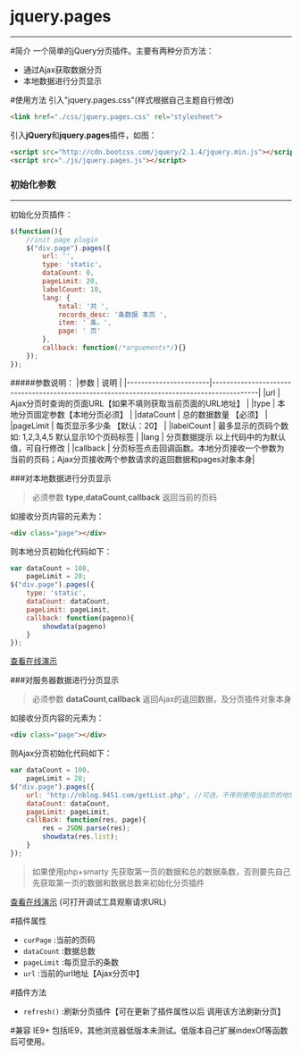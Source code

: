 # jquery.pages
-----
#简介
一个简单的jQuery分页插件。主要有两种分页方法：  
- 通过Ajax获取数据分页
- 本地数据进行分页显示

#使用方法
引入"jquery.pages.css"(样式根据自己主题自行修改)
```html
<link href="./css/jquery.pages.css" rel="stylesheet">
```

引入**jQuery**和**jquery.pages**插件，如图：
```html
<script src="http://cdn.bootcss.com/jquery/2.1.4/jquery.min.js"></script>
<script src="./js/jquery.pages.js"></script>
```
### 初始化参数
----

初始化分页插件：
```javascript
$(function(){
  	//init page plugin
  	$("div.page").pages({
  	  	url: '',                
  		type: 'static',       
  		dataCount: 0,   
  		pageLimit: 20,   
  		labelCount: 10,				  
		lang: {					        
			total: '共 ',
			records_desc: '条数据 本页 ',
			item: ' 条，',
			page: ' 页'
		},
  		callback: function(/*arguements*/){} 
  	});
});
```
#####参数说明：
|参数                   | 说明                                                                                      |
|-----------------------|-------------------------------------------------------------------------------------------|
|url                    | Ajax分页时查询的页面URL【如果不填则获取当前页面的URL地址】                                |
|type                   | 本地分页固定参数【本地分页必须】                                                          |
|dataCount              | 总的数据数量 【必须】                                                                     |
|pageLimit              | 每页显示多少条 【默认：20】                                                               |
|labelCount             | 最多显示的页码个数 如: 1,2,3,4,5 默认显示10个页码标签                                     |
|lang                   | 分页数据提示 以上代码中的为默认值，可自行修改                                             |
|callback               | 分页标签点击回调函数。本地分页接收一个参数为当前的页码；Ajax分页接收两个参数请求的返回数据和pages对象本身|

###对本地数据进行分页显示
> 必须参数 **type**,**dataCount**,**callback** 返回当前的页码

如接收分页内容的元素为： 
```html
<div class="page"></div>
```
则本地分页初始化代码如下：
```javascript
var dataCount = 100,
    pageLimit = 20;
$("div.page").pages({
	type: 'static',
	dataCount: dataCount,
	pageLimit: pageLimit,
	callback: function(pageno){
		showdata(pageno)
	}
});
```
[查看在线演示](http://demobygauze.sinaapp.com/pages/index.html)

###对服务器数据进行分页显示
> 必须参数 **dataCount**,**callback** 返回Ajax的返回数据，及分页插件对象本身

如接收分页内容的元素为： 
```html
<div class="page"></div>
```
则Ajax分页初始化代码如下：
```javascript
var dataCount = 100,
    pageLimit = 20;
$("div.page").pages({
	url: 'http://nblog.9451.com/getList.php', //可选，不传则使用当前页的地址
	dataCount: dataCount,
	pageLimit: pageLimit,
	callBack: function(res, page){
		res = JSON.parse(res);
		showdata(res.list);
	}
});
```
> 如果使用php+smarty 先获取第一页的数据和总的数据条数，否则要先自己先获取第一页的数据和数据总数来初始化分页插件

[查看在线演示](http://demobygauze.sinaapp.com/pages/ajaxPages.html) (可打开调试工具观察请求URL)

#插件属性
- `curPage` :当前的页码
- `dataCount` :数据总数
- `pageLimit` :每页显示的条数
- `url`	:当前的url地址【Ajax分页中】

#插件方法
- `refresh()` :刷新分页插件【可在更新了插件属性以后 调用该方法刷新分页】

#兼容
IE9+ 包括IE9，其他浏览器低版本未测试。低版本自己扩展indexOf等函数后可使用。
